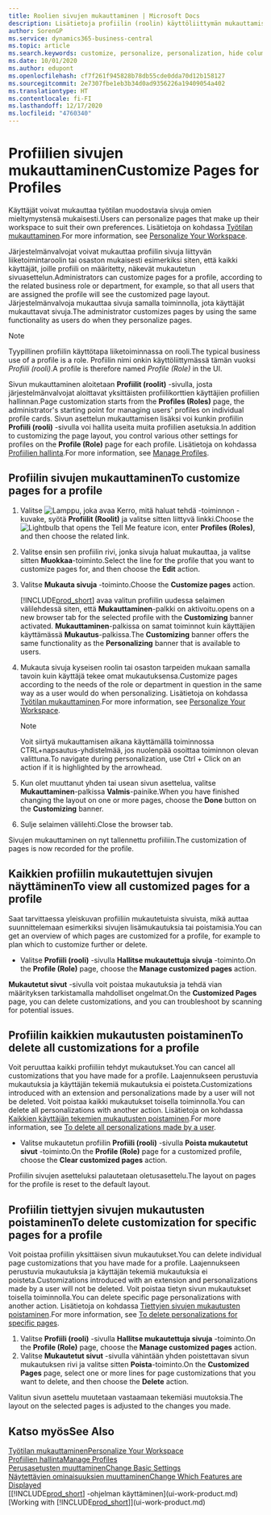 ```yaml
---
title: Roolien sivujen mukauttaminen | Microsoft Docs
description: Lisätietoja profiilin (roolin) käyttöliittymän mukauttamisesta siten, että kaikki käyttäjät, joille kyseinen rooli on määritetty, näkevät mukautetun työtilan.
author: SorenGP
ms.service: dynamics365-business-central
ms.topic: article
ms.search.keywords: customize, personalize, personalization, hide columns, remove fields, move fields
ms.date: 10/01/2020
ms.author: edupont
ms.openlocfilehash: cf7f261f945828b78db55cde0dda70d12b158127
ms.sourcegitcommit: 2e7307fbe1eb3b34d0ad9356226a19409054a402
ms.translationtype: HT
ms.contentlocale: fi-FI
ms.lasthandoff: 12/17/2020
ms.locfileid: "4760340"
---
```

# <a name="customize-pages-for-profiles"></a><span data-ttu-id="6d88f-103">Profiilien sivujen mukauttaminen</span><span class="sxs-lookup"><span data-stu-id="6d88f-103">Customize Pages for Profiles</span></span>
<span data-ttu-id="6d88f-104">Käyttäjät voivat mukauttaa työtilan muodostavia sivuja omien mieltymystensä mukaisesti.</span><span class="sxs-lookup"><span data-stu-id="6d88f-104">Users can personalize pages that make up their workspace to suit their own preferences.</span></span> <span data-ttu-id="6d88f-105">Lisätietoja on kohdassa [Työtilan mukauttaminen](ui-personalization-user.md).</span><span class="sxs-lookup"><span data-stu-id="6d88f-105">For more information, see [Personalize Your Workspace](ui-personalization-user.md).</span></span>

<span data-ttu-id="6d88f-106">Järjestelmänvalvojat voivat mukauttaa profiilin sivuja liittyvän liiketoimintaroolin tai osaston mukaisesti esimerkiksi siten, että kaikki käyttäjät, joille profiili on määritetty, näkevät mukautetun sivuasettelun.</span><span class="sxs-lookup"><span data-stu-id="6d88f-106">Administrators can customize pages for a profile, according to the related business role or department, for example, so that all users that are assigned the profile will see the customized page layout.</span></span> <span data-ttu-id="6d88f-107">Järjestelmänvalvoja mukauttaa sivuja samalla toiminnolla, jota käyttäjät mukauttavat sivuja.</span><span class="sxs-lookup"><span data-stu-id="6d88f-107">The administrator customizes pages by using the same functionality as users do when they personalize pages.</span></span>

> [!NOTE]
> <span data-ttu-id="6d88f-108">Tyypillinen profiilin käyttötapa liiketoiminnassa on rooli.</span><span class="sxs-lookup"><span data-stu-id="6d88f-108">The typical business use of a profile is a role.</span></span> <span data-ttu-id="6d88f-109">Profiilin nimi onkin käyttöliittymässä tämän vuoksi *Profiili (rooli)*.</span><span class="sxs-lookup"><span data-stu-id="6d88f-109">A profile is therefore named *Profile (Role)* in the UI.</span></span>

<span data-ttu-id="6d88f-110">Sivun mukauttaminen aloitetaan **Profiilit (roolit)** -sivulla, josta järjestelmänvalvojat aloittavat yksittäisten profiilikorttien käyttäjien profiilien hallinnan.</span><span class="sxs-lookup"><span data-stu-id="6d88f-110">Page customization starts from the **Profiles (Roles)** page, the administrator's starting point for managing users' profiles on individual profile cards.</span></span> <span data-ttu-id="6d88f-111">Sivun asettelun mukauttamisen lisäksi voi kunkin profiilin **Profiili (rooli)** -sivulla voi hallita useita muita profiilien asetuksia.</span><span class="sxs-lookup"><span data-stu-id="6d88f-111">In addition to customizing the page layout, you control various other settings for profiles on the **Profile (Role)** page for each profile.</span></span> <span data-ttu-id="6d88f-112">Lisätietoja on kohdassa [Profiilien hallinta](admin-users-profiles-roles.md).</span><span class="sxs-lookup"><span data-stu-id="6d88f-112">For more information, see [Manage Profiles](admin-users-profiles-roles.md).</span></span>

## <a name="to-customize-pages-for-a-profile"></a><span data-ttu-id="6d88f-113">Profiilin sivujen mukauttaminen</span><span class="sxs-lookup"><span data-stu-id="6d88f-113">To customize pages for a profile</span></span>
1. <span data-ttu-id="6d88f-114">Valitse ![Lamppu, joka avaa Kerro, mitä haluat tehdä -toiminnon](media/ui-search/search_small.png "Kerro, mitä haluat tehdä") -kuvake, syötä **Profiilit (Roolit)** ja valitse sitten liittyvä linkki.</span><span class="sxs-lookup"><span data-stu-id="6d88f-114">Choose the ![Lightbulb that opens the Tell Me feature](media/ui-search/search_small.png "Tell me what you want to do") icon, enter **Profiles (Roles)**, and then choose the related link.</span></span>
2. <span data-ttu-id="6d88f-115">Valitse ensin sen profiilin rivi, jonka sivuja haluat mukauttaa, ja valitse sitten **Muokkaa**-toiminto.</span><span class="sxs-lookup"><span data-stu-id="6d88f-115">Select the line for the profile that you want to customize pages for, and then choose the **Edit** action.</span></span>
3. <span data-ttu-id="6d88f-116">Valitse **Mukauta sivuja** -toiminto.</span><span class="sxs-lookup"><span data-stu-id="6d88f-116">Choose the **Customize pages** action.</span></span>

    [!INCLUDE[prod_short](includes/prod_short.md)] <span data-ttu-id="6d88f-117">avaa valitun profiilin uudessa selaimen välilehdessä siten, että **Mukauttaminen**-palkki on aktivoitu.</span><span class="sxs-lookup"><span data-stu-id="6d88f-117">opens on a new browser tab for the selected profile with the **Customizing** banner activated.</span></span> <span data-ttu-id="6d88f-118">**Mukauttaminen**-palkissa on samat toiminnot kuin käyttäjien käyttämässä **Mukautus**-palkissa.</span><span class="sxs-lookup"><span data-stu-id="6d88f-118">The **Customizing** banner offers the same functionality as the **Personalizing** banner that is available to users.</span></span>

4. <span data-ttu-id="6d88f-119">Mukauta sivuja kyseisen roolin tai osaston tarpeiden mukaan samalla tavoin kuin käyttäjä tekee omat mukautuksensa.</span><span class="sxs-lookup"><span data-stu-id="6d88f-119">Customize pages according to the needs of the role or department in question in the same way as a user would do when personalizing.</span></span> <span data-ttu-id="6d88f-120">Lisätietoja on kohdassa [Työtilan mukauttaminen](ui-personalization-user.md).</span><span class="sxs-lookup"><span data-stu-id="6d88f-120">For more information, see [Personalize Your Workspace](ui-personalization-user.md).</span></span>

    > [!NOTE]
    > <span data-ttu-id="6d88f-121">Voit siirtyä mukauttamisen aikana käyttämällä toiminnossa CTRL+napsautus-yhdistelmää, jos nuolenpää osoittaa toiminnon olevan valittuna.</span><span class="sxs-lookup"><span data-stu-id="6d88f-121">To navigate during personalization, use Ctrl + Click on an action if it is highlighted by the arrowhead.</span></span>

5. <span data-ttu-id="6d88f-122">Kun olet muuttanut yhden tai usean sivun asettelua, valitse **Mukauttaminen**-palkissa **Valmis**-painike.</span><span class="sxs-lookup"><span data-stu-id="6d88f-122">When you have finished changing the layout on one or more pages, choose the **Done** button on the **Customizing** banner.</span></span>
6. <span data-ttu-id="6d88f-123">Sulje selaimen välilehti.</span><span class="sxs-lookup"><span data-stu-id="6d88f-123">Close the browser tab.</span></span>

<span data-ttu-id="6d88f-124">Sivujen mukauttaminen on nyt tallennettu profiiliin.</span><span class="sxs-lookup"><span data-stu-id="6d88f-124">The customization of pages is now recorded for the profile.</span></span>

## <a name="to-view-all-customized-pages-for-a-profile"></a><span data-ttu-id="6d88f-125">Kaikkien profiilin mukautettujen sivujen näyttäminen</span><span class="sxs-lookup"><span data-stu-id="6d88f-125">To view all customized pages for a profile</span></span>

<span data-ttu-id="6d88f-126">Saat tarvittaessa yleiskuvan profiiliin mukautetuista sivuista, mikä auttaa suunnittelemaan esimerkiksi sivujen lisämukautuksia tai poistamisia.</span><span class="sxs-lookup"><span data-stu-id="6d88f-126">You can get an overview of which pages are customized for a profile, for example to plan which to customize further or delete.</span></span>

- <span data-ttu-id="6d88f-127">Valitse **Profiili (rooli)** -sivulla **Hallitse mukautettuja sivuja** -toiminto.</span><span class="sxs-lookup"><span data-stu-id="6d88f-127">On the **Profile (Role)** page, choose the **Manage customized pages** action.</span></span>

<span data-ttu-id="6d88f-128">**Mukautetut sivut** -sivulla voit poistaa mukautuksia ja tehdä vian määrityksen tarkistamalla mahdolliset ongelmat.</span><span class="sxs-lookup"><span data-stu-id="6d88f-128">On the **Customized Pages** page, you can delete customizations, and you can troubleshoot by scanning for potential issues.</span></span>  

## <a name="to-delete-all-customizations-for-a-profile"></a><span data-ttu-id="6d88f-129">Profiilin kaikkien mukautusten poistaminen</span><span class="sxs-lookup"><span data-stu-id="6d88f-129">To delete all customizations for a profile</span></span>
<span data-ttu-id="6d88f-130">Voit peruuttaa kaikki profiiliin tehdyt mukautukset.</span><span class="sxs-lookup"><span data-stu-id="6d88f-130">You can cancel all customizations that you have made for a profile.</span></span> <span data-ttu-id="6d88f-131">Laajennukseen perustuvia mukautuksia ja käyttäjän tekemiä mukautuksia ei poisteta.</span><span class="sxs-lookup"><span data-stu-id="6d88f-131">Customizations introduced with an extension and personalizations made by a user will not be deleted.</span></span> <span data-ttu-id="6d88f-132">Voit poistaa kaikki mukautukset toisella toiminnolla.</span><span class="sxs-lookup"><span data-stu-id="6d88f-132">You can delete all personalizations with another action.</span></span> <span data-ttu-id="6d88f-133">Lisätietoja on kohdassa [Kaikkien käyttäjän tekemien mukautusten poistaminen](admin-users-profiles-roles.md#to-delete-all-personalizations-made-by-a-user).</span><span class="sxs-lookup"><span data-stu-id="6d88f-133">For more information, see [To delete all personalizations made by a user](admin-users-profiles-roles.md#to-delete-all-personalizations-made-by-a-user).</span></span>

- <span data-ttu-id="6d88f-134">Valitse mukautetun profiilin **Profiili (rooli)** -sivulla **Poista mukautetut sivut** -toiminto.</span><span class="sxs-lookup"><span data-stu-id="6d88f-134">On the **Profile (Role)** page for a customized profile, choose the **Clear customized pages** action.</span></span>

<span data-ttu-id="6d88f-135">Profiilin sivujen asetteluksi palautetaan oletusasettelu.</span><span class="sxs-lookup"><span data-stu-id="6d88f-135">The layout on pages for the profile is reset to the default layout.</span></span>  

## <a name="to-delete-customization-for-specific-pages-for-a-profile"></a><span data-ttu-id="6d88f-136">Profiilin tiettyjen sivujen mukautusten poistaminen</span><span class="sxs-lookup"><span data-stu-id="6d88f-136">To delete customization for specific pages for a profile</span></span>
<span data-ttu-id="6d88f-137">Voit poistaa profiilin yksittäisen sivun mukautukset.</span><span class="sxs-lookup"><span data-stu-id="6d88f-137">You can delete individual page customizations that you have made for a profile.</span></span> <span data-ttu-id="6d88f-138">Laajennukseen perustuvia mukautuksia ja käyttäjän tekemiä mukautuksia ei poisteta.</span><span class="sxs-lookup"><span data-stu-id="6d88f-138">Customizations introduced with an extension and personalizations made by a user will not be deleted.</span></span> <span data-ttu-id="6d88f-139">Voit poistaa tietyn sivun mukautukset toisella toiminnolla.</span><span class="sxs-lookup"><span data-stu-id="6d88f-139">You can delete specific page personalizations with another action.</span></span> <span data-ttu-id="6d88f-140">Lisätietoja on kohdassa [Tiettyjen sivujen mukautusten poistaminen](admin-users-profiles-roles.md#to-delete-personalizations-for-specific-pages).</span><span class="sxs-lookup"><span data-stu-id="6d88f-140">For more information, see [To delete personalizations for specific pages](admin-users-profiles-roles.md#to-delete-personalizations-for-specific-pages).</span></span>

1. <span data-ttu-id="6d88f-141">Valitse **Profiili (rooli)** -sivulla **Hallitse mukautettuja sivuja** -toiminto.</span><span class="sxs-lookup"><span data-stu-id="6d88f-141">On the **Profile (Role)** page, choose the **Manage customized pages** action.</span></span>
2. <span data-ttu-id="6d88f-142">Valitse **Mukautetut sivut** -sivulla vähintään yhden poistettavan sivun mukautuksen rivi ja valitse sitten **Poista**-toiminto.</span><span class="sxs-lookup"><span data-stu-id="6d88f-142">On the **Customized Pages** page, select one or more lines for page customizations that you want to delete, and then choose the **Delete** action.</span></span>

<span data-ttu-id="6d88f-143">Valitun sivun asettelu muutetaan vastaamaan tekemiäsi muutoksia.</span><span class="sxs-lookup"><span data-stu-id="6d88f-143">The layout on the selected pages is adjusted to the changes you made.</span></span>

## <a name="see-also"></a><span data-ttu-id="6d88f-144">Katso myös</span><span class="sxs-lookup"><span data-stu-id="6d88f-144">See Also</span></span>

[<span data-ttu-id="6d88f-145">Työtilan mukauttaminen</span><span class="sxs-lookup"><span data-stu-id="6d88f-145">Personalize Your Workspace</span></span>](ui-personalization-user.md)  
[<span data-ttu-id="6d88f-146">Profiilien hallinta</span><span class="sxs-lookup"><span data-stu-id="6d88f-146">Manage Profiles</span></span>](admin-users-profiles-roles.md)  
[<span data-ttu-id="6d88f-147">Perusasetusten muuttaminen</span><span class="sxs-lookup"><span data-stu-id="6d88f-147">Change Basic Settings</span></span>](ui-change-basic-settings.md)  
[<span data-ttu-id="6d88f-148">Näytettävien ominaisuuksien muuttaminen</span><span class="sxs-lookup"><span data-stu-id="6d88f-148">Change Which Features are Displayed</span></span>](ui-experiences.md)  
<span data-ttu-id="6d88f-149">[[!INCLUDE[prod_short](includes/prod_short.md)] -ohjelman käyttäminen](ui-work-product.md)</span><span class="sxs-lookup"><span data-stu-id="6d88f-149">[Working with [!INCLUDE[prod_short](includes/prod_short.md)]](ui-work-product.md)</span></span>  
